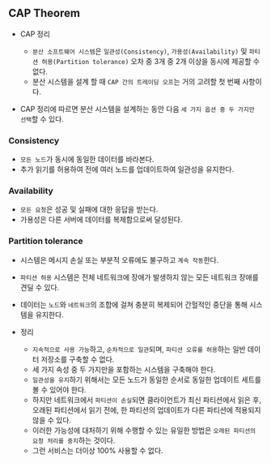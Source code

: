 ## CAP Theorem
- CAP 정리
    - `분산 소프트웨어 시스템`은 `일관성(Consistency)`, `가용성(Availability)` 및 `파티션 허용(Partition tolerance)` 오차 중 3개 중 2개 이상을 동시에 제공할 수 없다.
    - 분산 시스템을 설계 할 때 `CAP 간의 트레이딩 오프`는 거의 고려할 첫 번째 사항이다.

- CAP 정리에 따르면 분산 시스템을 설계하는 동안 다음 `세 가지 옵션 중 두 가지만 선택`할 수 있다.

### Consistency
- `모든 노드`가 동시에 동일한 데이터를 바라본다.
- 추가 읽기를 허용하여 전에 여러 노드를 업데이트하여 일관성을 유지한다.

### Availability
- `모든 요청`은 성공 및 실패에 대한 응답을 받는다.
- 가용성은 다른 서버에 데이터를 복제함으로써 달성된다.

### Partition tolerance
- 시스템은 메시지 손실 또는 부분적 오류에도 불구하고 `계속 작동`한다.
- `파티션 허용` 시스템은 전체 네트워크에 장애가 발생하지 않는 모든 네트워크 장애를 견딜 수 있다.
- 데이터는 `노드`와 `네트워크`의 조합에 걸쳐 충분히 복제되어 간헐적인 중단을 통해 시스템을 유지한다.

- 정리
    - `지속적으로 사용 가능`하고, `순차적으로 일관`되며, `파티션 오류를 허용`하는 일반 데이터 저장소를 구축할 수 없다.
    - 세 가지 속성 중 두 가지만을 포함하는 시스템을 구축해야 한다.
    - `일관성을 유지`하기 위해서는 모든 노드가 동일한 순서로 동일한 업데이트 세트를 볼 수 있어야 한다.
    - 하지만 네트워크에서 `파티션이 손실`되면 클라이언트가 최신 파티션에서 읽은 후,
      오래된 파티션에서 읽기 전에, 한 파티션의 업데이트가 다른 파티션에 적용되지 않을 수 있다.
    - 이러한 가능성에 대처하기 위해 수행할 수 있는 유일한 방법은 `오래된 파티션의 요청 처리를 중지`하는 것이다.
    - 그런 서비스는 더이상 100% 사용할 수 없다.
